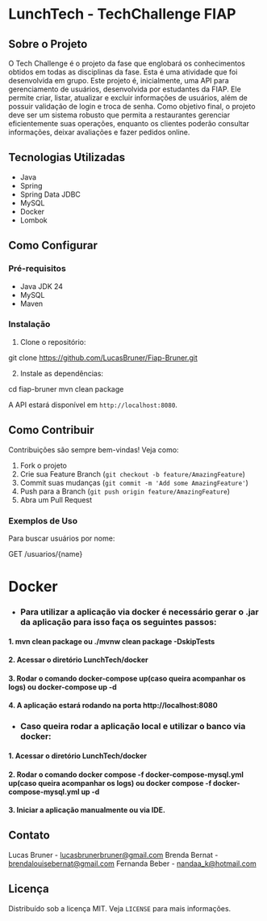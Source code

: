 # LunchTech - TechChallenge FIAP

## Sobre o Projeto
O Tech Challenge é o projeto da fase que englobará os conhecimentos obtidos em todas as disciplinas da fase. Esta é uma atividade que foi desenvolvida em grupo.
Este projeto é, inicialmente, uma API para gerenciamento de usuários, desenvolvida por estudantes da FIAP. Ele permite criar, listar, atualizar e excluir informações de usuários, além de possuir validação de login e troca de senha.
Como objetivo final, o projeto deve ser um sistema robusto que permita a restaurantes gerenciar eficientemente suas operações, enquanto os clientes poderão consultar informações, deixar avaliações e fazer pedidos online. 

## Tecnologias Utilizadas
- Java
- Spring
- Spring Data JDBC
- MySQL
- Docker
- Lombok

## Como Configurar
### Pré-requisitos
- Java JDK 24
- MySQL 
- Maven

### Instalação
1. Clone o repositório:

git clone https://github.com/LucasBruner/Fiap-Bruner.git

2. Instale as dependências:

cd fiap-bruner
mvn clean package

A API estará disponível em `http://localhost:8080`.

## Como Contribuir
Contribuições são sempre bem-vindas! Veja como:

1. Fork o projeto
2. Crie sua Feature Branch (`git checkout -b feature/AmazingFeature`)
3. Commit suas mudanças (`git commit -m 'Add some AmazingFeature'`)
4. Push para a Branch (`git push origin feature/AmazingFeature`)
5. Abra um Pull Request


### Exemplos de Uso
Para buscar usuários por nome:

GET /usuarios/{name}

# Docker
* ### Para utilizar a aplicação via docker é necessário gerar o .jar da aplicação para isso faça os seguintes passos:
#### 1. mvn clean package ou  ./mvnw clean package -DskipTests
#### 2. Acessar o diretório LunchTech/docker
#### 3. Rodar o comando docker-compose up(caso queira acompanhar os logs) ou docker-compose up -d
#### 4. A aplicação estará rodando na porta http://localhost:8080

* ###  Caso queira rodar a aplicação local e utilizar o banco via docker:
#### 1. Acessar o diretório LunchTech/docker
#### 2. Rodar o comando docker compose -f docker-compose-mysql.yml up(caso queira acompanhar os logs) ou docker compose -f docker-compose-mysql.yml up -d
#### 3. Iniciar a aplicação manualmente ou via IDE.

## Contato
Lucas Bruner - lucasbrunerbruner@gmail.com
Brenda Bernat - brendalouisebernat@gmail.com
Fernanda Beber - nandaa_k@hotmail.com

## Licença
Distribuído sob a licença MIT. Veja `LICENSE` para mais informações.
